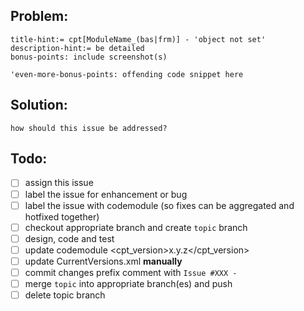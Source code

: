 ## Problem:
    title-hint:= cpt[ModuleName_(bas|frm)] - 'object not set'
    description-hint:= be detailed
    bonus-points: include screenshot(s)

```vba
'even-more-bonus-points: offending code snippet here
```

## Solution:
    how should this issue be addressed?

## Todo:
- [ ] assign this issue
- [ ] label the issue for enhancement or bug
- [ ] label the issue with codemodule (so fixes can be aggregated and hotfixed together)
- [ ] checkout appropriate branch and create `topic` branch
- [ ] design, code and test
- [ ] update codemodule <cpt_version>x.y.z</cpt_version>
- [ ] update CurrentVersions.xml **manually**
- [ ] commit changes prefix comment with `Issue #XXX - `
- [ ] merge `topic` into appropriate branch(es) and push
- [ ] delete topic branch
